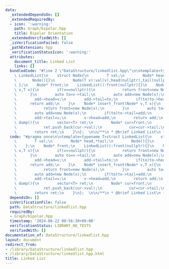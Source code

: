 ```yaml
---
data:
  _extendedDependsOn: []
  _extendedRequiredBy:
  - icon: ':warning:'
    path: Graph/bipolar.hpp
    title: Bipolar Orientation
  _extendedVerifiedWith: []
  _isVerificationFailed: false
  _pathExtension: hpp
  _verificationStatusIcon: ':warning:'
  attributes:
    document_title: Linked List
    links: []
  bundledCode: "#line 2 \"DataStructure/linkedlist.hpp\"\n\ntemplate<typename T>struct\
    \ LinkedList{\n    struct Node{\n        T val;\n        Node* head,*tail;\n \
    \       Node(){}\n        Node(T v):val(v),head(nullptr),tail(nullptr){}\n   \
    \ };\n    Node* front;\n    LinkedList():front(nullptr){}\n    Node* insert_back(Node*\
    \ v,T x){\n        if(v==nullptr){\n            return front=new Node(x);\n  \
    \      }\n        auto to=v->tail;\n        auto add=new Node(x);\n        v->tail=add;\n\
    \        add->head=v;\n        add->tail=to;\n        if(to)to->head=add;\n  \
    \      return add;\n    }\n    Node* insert_front(Node* v,T x){\n        if(v==nullptr){\n\
    \            return front=new Node(x);\n        }\n        auto to=v->head;\n\
    \        auto add=new Node(x);\n        if(to)to->tail=add;\n        add->head=to;\n\
    \        add->tail=v;\n        v->head=add;\n        return add;\n    }\n    vector<T>\
    \ dump(){\n        vector<T> ret;\n        Node* cur=front;\n        while(cur){\n\
    \            ret.push_back(cur->val);\n            cur=cur->tail;\n        }\n\
    \        return ret;\n    }\n};  \n\n/**\n * @brief Linked List\n */\n"
  code: "#pragma once\n\ntemplate<typename T>struct LinkedList{\n    struct Node{\n\
    \        T val;\n        Node* head,*tail;\n        Node(){}\n        Node(T v):val(v),head(nullptr),tail(nullptr){}\n\
    \    };\n    Node* front;\n    LinkedList():front(nullptr){}\n    Node* insert_back(Node*\
    \ v,T x){\n        if(v==nullptr){\n            return front=new Node(x);\n  \
    \      }\n        auto to=v->tail;\n        auto add=new Node(x);\n        v->tail=add;\n\
    \        add->head=v;\n        add->tail=to;\n        if(to)to->head=add;\n  \
    \      return add;\n    }\n    Node* insert_front(Node* v,T x){\n        if(v==nullptr){\n\
    \            return front=new Node(x);\n        }\n        auto to=v->head;\n\
    \        auto add=new Node(x);\n        if(to)to->tail=add;\n        add->head=to;\n\
    \        add->tail=v;\n        v->head=add;\n        return add;\n    }\n    vector<T>\
    \ dump(){\n        vector<T> ret;\n        Node* cur=front;\n        while(cur){\n\
    \            ret.push_back(cur->val);\n            cur=cur->tail;\n        }\n\
    \        return ret;\n    }\n};  \n\n/**\n * @brief Linked List\n */"
  dependsOn: []
  isVerificationFile: false
  path: DataStructure/linkedlist.hpp
  requiredBy:
  - Graph/bipolar.hpp
  timestamp: '2024-06-22 00:56:30+09:00'
  verificationStatus: LIBRARY_NO_TESTS
  verifiedWith: []
documentation_of: DataStructure/linkedlist.hpp
layout: document
redirect_from:
- /library/DataStructure/linkedlist.hpp
- /library/DataStructure/linkedlist.hpp.html
title: Linked List
---
```

